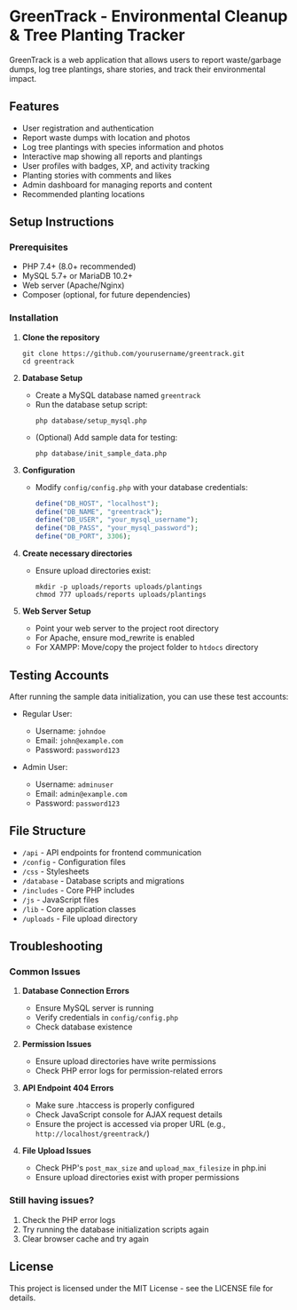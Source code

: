 # GreenTrack - Environmental Cleanup & Tree Planting Tracker

GreenTrack is a web application that allows users to report waste/garbage dumps, log tree plantings, share stories, and track their environmental impact.

## Features

- User registration and authentication
- Report waste dumps with location and photos
- Log tree plantings with species information and photos
- Interactive map showing all reports and plantings
- User profiles with badges, XP, and activity tracking
- Planting stories with comments and likes
- Admin dashboard for managing reports and content
- Recommended planting locations

## Setup Instructions

### Prerequisites

- PHP 7.4+ (8.0+ recommended)
- MySQL 5.7+ or MariaDB 10.2+
- Web server (Apache/Nginx)
- Composer (optional, for future dependencies)

### Installation

1. **Clone the repository**
   ```
   git clone https://github.com/yourusername/greentrack.git
   cd greentrack
   ```

2. **Database Setup**
   - Create a MySQL database named `greentrack`
   - Run the database setup script:
     ```
     php database/setup_mysql.php
     ```
   - (Optional) Add sample data for testing:
     ```
     php database/init_sample_data.php
     ```

3. **Configuration**
   - Modify `config/config.php` with your database credentials:
     ```php
     define("DB_HOST", "localhost");
     define("DB_NAME", "greentrack");
     define("DB_USER", "your_mysql_username");
     define("DB_PASS", "your_mysql_password");
     define("DB_PORT", 3306);
     ```

4. **Create necessary directories**
   - Ensure upload directories exist:
     ```
     mkdir -p uploads/reports uploads/plantings
     chmod 777 uploads/reports uploads/plantings
     ```

5. **Web Server Setup**
   - Point your web server to the project root directory
   - For Apache, ensure mod_rewrite is enabled
   - For XAMPP: Move/copy the project folder to `htdocs` directory

## Testing Accounts

After running the sample data initialization, you can use these test accounts:

- Regular User:
  - Username: `johndoe`
  - Email: `john@example.com`
  - Password: `password123`

- Admin User:
  - Username: `adminuser`
  - Email: `admin@example.com`
  - Password: `password123`

## File Structure

- `/api` - API endpoints for frontend communication
- `/config` - Configuration files
- `/css` - Stylesheets
- `/database` - Database scripts and migrations
- `/includes` - Core PHP includes
- `/js` - JavaScript files
- `/lib` - Core application classes
- `/uploads` - File upload directory

## Troubleshooting

### Common Issues

1. **Database Connection Errors**
   - Ensure MySQL server is running
   - Verify credentials in `config/config.php`
   - Check database existence

2. **Permission Issues**
   - Ensure upload directories have write permissions
   - Check PHP error logs for permission-related errors

3. **API Endpoint 404 Errors**
   - Make sure .htaccess is properly configured
   - Check JavaScript console for AJAX request details
   - Ensure the project is accessed via proper URL (e.g., `http://localhost/greentrack/`)

4. **File Upload Issues**
   - Check PHP's `post_max_size` and `upload_max_filesize` in php.ini
   - Ensure upload directories exist with proper permissions

### Still having issues?

1. Check the PHP error logs
2. Try running the database initialization scripts again
3. Clear browser cache and try again

## License

This project is licensed under the MIT License - see the LICENSE file for details. 